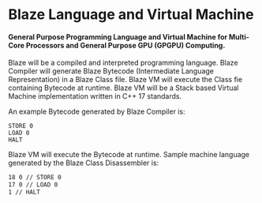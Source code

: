 # Blaze Language and Virtual Machine

#### General Purpose Programming Language and Virtual Machine for Multi-Core Processors and General Purpose GPU (GPGPU) Computing.

Blaze will be a compiled and interpreted programming language. Blaze Compiler will generate Blaze Bytecode (Intermediate Language Representation) in a Blaze Class file. Blaze VM will execute the Class fie containing Bytecode at runtime. Blaze VM will be a Stack based Virtual Machine implementation written in C++ 17 standards.

An example Bytecode generated by Blaze Compiler is:

```PUSH 42
STORE 0
LOAD 0 
HALT
```

Blaze VM will execute the Bytecode at runtime. Sample machine language generated by the Blaze Class Disassembler is:

```2 42 // PUSH 42
18 0 // STORE 0
17 0 // LOAD 0
1 // HALT
```
